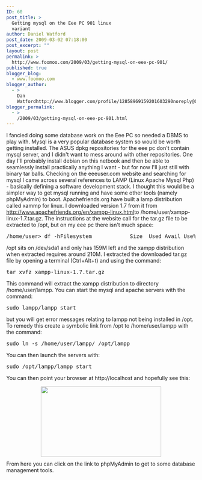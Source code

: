 ```yaml
---
ID: 60
post_title: >
  Getting mysql on the Eee PC 901 linux
  variant
author: Daniel Watford
post_date: 2009-03-02 07:18:00
post_excerpt: ""
layout: post
permalink: >
  http://www.foomoo.com/2009/03/getting-mysql-on-eee-pc-901/
published: true
blogger_blog:
  - www.foomoo.com
blogger_author:
  - >
    Dan
    Watfordhttp://www.blogger.com/profile/12858969159201603290noreply@blogger.com
blogger_permalink:
  - >
    /2009/03/getting-mysql-on-eee-pc-901.html
---
```

I fancied doing some database work on the Eee PC so needed a DBMS to play with. Mysql is a very popular database system so would be worth getting installed. The ASUS dpkg repositories for the eee pc don't contain mysql server, and I didn't want to mess around with other repositories. One day I'll probably install debian on this netbook and then be able to seamlessly install practically anything I want - but for now I'll just still with binary tar balls. Checking on the eeeuser.com website and searching for mysql I came across several references to LAMP (Linux Apache Mysql Php) - basically defining a software development stack. I thought this would be a simpler way to get mysql running and have some other tools (namely phpMyAdmin) to boot. Apachefriends.org have built a lamp distribution called xammp for linux. I downloaded version 1.7 from it from <http://www.apachefriends.org/en/xampp-linux.html>to /home/user/xampp-linux-1.7.tar.gz. The instructions at the website call for the tar.gz file to be extracted to /opt, but on my eee pc there isn't much space: 
<pre>/home/user&gt; df -hFilesystem            Size  Used Avail Use% Mounted onrootfs                680M  487M  159M  76% //dev/sda1             680M  487M  159M  76% /none                  680M  487M  159M  76% /tmpfs                 503M   12K  503M   1% /dev/shmtmpfs                 128M  484K  128M   1% /tmp/dev/sdb1              15G  1.2G   13G   9% /home/dev/sda1             3.1G  2.8G  259M  92% /ro/home/user&gt;</pre> /opt sits on /dev/sda1 and only has 159M left and the xampp distribution when extracted requires around 210M. I extracted the downloaded tar.gz file by opening a terminal (Ctrl+Alt+t) and using the command: 

<pre>tar xvfz xampp-linux-1.7.tar.gz</pre> This command will extract the xampp distribution to directory /home/user/lampp. You can start the mysql and apache servers with the command: 

<pre>sudo lampp/lampp start</pre> but you will get error messages relating to lampp not being installed in /opt. To remedy this create a symbolic link from /opt to /home/user/lampp with the command: 

<pre>sudo ln -s /home/user/lampp/ /opt/lampp</pre> You can then launch the servers with: 

<pre>sudo /opt/lampp/lampp start</pre> You can then point your browser at http://localhost and hopefully see this:

<a onblur="try {parent.deselectBloggerImageGracefully();} catch(e) {}" href="http://3.bp.blogspot.com/_4aF2xMQuJsA/S4QZeP3go1I/AAAAAAAAcKE/oaxZHuagJrM/s1600-h/xampp_screenshot-737073.jpg"><img id="BLOGGER_PHOTO_ID_5441502257216529234" style="display: block; margin: 0px auto 10px; text-align: center; cursor: hand; width: 320px; height: 187px;" src="http://3.bp.blogspot.com/_4aF2xMQuJsA/S4QZeP3go1I/AAAAAAAAcKE/oaxZHuagJrM/s320/xampp_screenshot-737073.jpg" alt="" border="0" /></a> From here you can click on the link to phpMyAdmin to get to some database management tools.